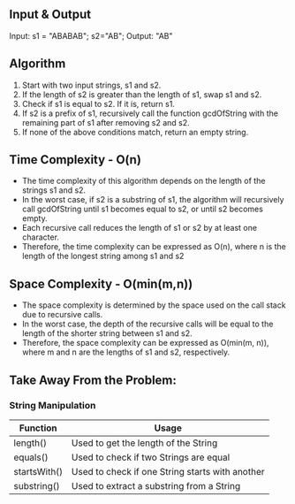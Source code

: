 ## Input & Output
Input: s1 = "ABABAB"; s2="AB";
Output: "AB"

## Algorithm

1. Start with two input strings, s1 and s2.
2. If the length of s2 is greater than the length of s1, swap s1 and s2.
3. Check if s1 is equal to s2. If it is, return s1.
4. If s2 is a prefix of s1, recursively call the function gcdOfString with the remaining part of s1 after removing s2 and s2.
5. If none of the above conditions match, return an empty string.

## Time Complexity - O(n)

- The time complexity of this algorithm depends on the length of the strings s1 and s2.
- In the worst case, if s2 is a substring of s1, the algorithm will recursively call gcdOfString until s1 becomes equal to s2, or until s2 becomes empty.
- Each recursive call reduces the length of s1 or s2 by at least one character.
- Therefore, the time complexity can be expressed as O(n), where n is the length of the longest string among s1 and s2

## Space Complexity - O(min(m,n))

- The space complexity is determined by the space used on the call stack due to recursive calls.
- In the worst case, the depth of the recursive calls will be equal to the length of the shorter string between s1 and s2.
- Therefore, the space complexity can be expressed as O(min(m, n)), where m and n are the lengths of s1 and s2, respectively.

## Take Away From the Problem:

### String Manipulation

| Function  | Usage | 
| -------- | -------- |
| length()   | Used to get the length of the String   |
| equals()   | Used to check if two Strings are equal   |
| startsWith()   | Used to check if one String starts with another   |
| substring()   | Used to extract a substring from a String   |
